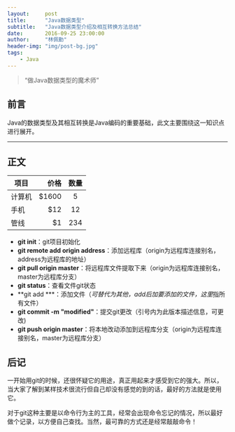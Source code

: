 ```yaml
---
layout:     post
title:      "Java数据类型"
subtitle:   "Java数据类型介绍及相互转换方法总结"
date:       2016-09-25 23:00:00
author:     "林佩勤"
header-img: "img/post-bg.jpg"
tags:
    - Java
---
```


> “做Java数据类型的魔术师”


## 前言

Java的数据类型及其相互转换是Java编码的重要基础，此文主要围绕这一知识点进行展开。

---

## 正文

| 项目        | 价格   |  数量  |
| --------   | -----:  | :----:  |
| 计算机     | \$1600 |   5     |
| 手机        |   \$12   |   12   |
| 管线        |    \$1    |  234  |

- **git init**：git项目初始化
- **git remote add origin address**：添加远程库（origin为远程库连接别名，address为远程库的地址）
- **git pull origin master**：将远程库文件提取下来（origin为远程库连接别名，master为远程库分支）
- **git status**：查看文件git状态
- **git add ***：添加文件（*可替代为其他，add后加要添加的文件，这里*指所有文件）
- **git commit -m "modified"**：提交git更改（引号内为此版本描述信息，可更改)
- **git push origin master**：将本地改动添加到远程库分支（origin为远程库连接别名，master为远程库分支）

## 后记

一开始用git的时候，还很怀疑它的用途，真正用起来才感受到它的强大。所以，当大家了解到某样技术很流行但自己却没有感觉的到的话，最好的方法就是使用它。

对于git这种主要是以命令行为主的工具，经常会出现命令忘记的情况，所以最好做个记录，以方便自己查找。当然，最可靠的方式还是经常敲敲命令！
